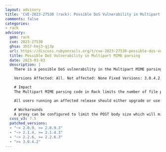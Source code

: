 ```yaml
---
layout: advisory
title: 'CVE-2023-27530 (rack): Possible DoS Vulnerability in Multipart MIME parsing'
comments: false
categories:
- rack
advisory:
  gem: rack
  cve: 2023-27530
  ghsa: 3h57-hmj3-gj3p
  url: https://discuss.rubyonrails.org/t/cve-2023-27530-possible-dos-vulnerability-in-multipart-mime-parsing/82388
  title: Possible DoS Vulnerability in Multipart MIME parsing
  date: 2023-03-03
  description: |
    There is a possible DoS vulnerability in the Multipart MIME parsing code in Rack. This vulnerability has been assigned the CVE identifier CVE-2023-27530.

    Versions Affected: All. Not affected: None Fixed Versions: 3.0.4.2, 2.2.6.3, 2.1.4.3, 2.0.9.3

    # Impact
    The Multipart MIME parsing code in Rack limits the number of file parts, but does not limit the total number of parts that can be uploaded. Carefully crafted requests can abuse this and cause multipart parsing to take longer than expected.

    All users running an affected release should either upgrade or use one of the workarounds immediately.

    # Workarounds
    A proxy can be configured to limit the POST body size which will mitigate this issue.
  cvss_v3: 7.5
  patched_versions:
  - "~> 2.0.9, >= 2.0.9.3"
  - "~> 2.1.4, >= 2.1.4.3"
  - "~> 2.2.6, >= 2.2.6.3"
  - ">= 3.0.4.2"
---
```

